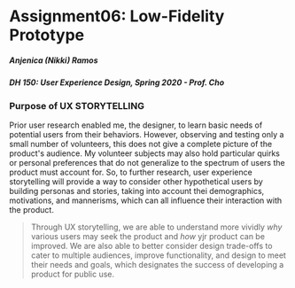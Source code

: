 # Assignment06: Low-Fidelity Prototype
##### Anjenica (Nikki) Ramos
##### DH 150: User Experience Design, Spring 2020 - Prof. Cho

### Purpose of UX STORYTELLING
Prior user research enabled me, the designer, to learn basic needs of potential users from their behaviors. However, observing and testing only a small number of volunteers, this does not give a complete picture of the product's audience. My volunteer subjects may also hold particular quirks or personal preferences that do not generalize to the spectrum of users the product must account for. So, to further research, user experience storytelling will provide a way to consider other hypothetical users by building personas and stories, taking into account thei demographics, motivations, and mannerisms, which can all influence their interaction with the product. 
> Through UX storytelling, we are able to understand more vividly *why* various users may seek the product and *how* yjr product can be improved. We are also able to better consider design trade-offs to cater to multiple audiences, improve functionality, and design to meet their needs and goals, which designates the success of developing a product for public use. 
